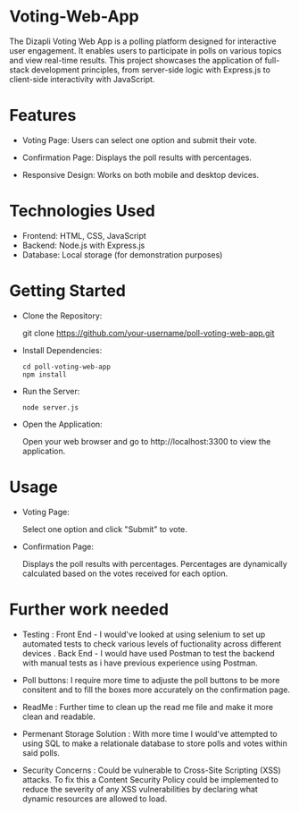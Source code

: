 # Voting-Web-App
 The Dizapli Voting Web App is a polling platform designed for interactive user engagement. It enables users to participate in polls on various topics and view real-time results. This project showcases the application of full-stack development principles, from server-side logic with Express.js to client-side interactivity with JavaScript.

# Features
* Voting Page: Users can select one option and submit their vote.

* Confirmation Page: Displays the poll results with percentages.

* Responsive Design: Works on both mobile and desktop devices.

# Technologies Used
* Frontend: HTML, CSS, JavaScript
* Backend: Node.js with Express.js
* Database: Local storage (for demonstration purposes)

# Getting Started

* Clone the Repository:

   git clone https://github.com/your-username/poll-voting-web-app.git

* Install Dependencies:

      cd poll-voting-web-app
      npm install

* Run the Server:

      node server.js

* Open the Application:

   Open your web browser and go to http://localhost:3300 to view the application.

# Usage

* Voting Page:

    Select one option and click "Submit" to vote.

* Confirmation Page:
  
    Displays the poll results with percentages.
    Percentages are dynamically calculated based on the votes received for each option.

# Further work needed

* Testing : Front End - I would've looked at using selenium to set up automated tests to check various levels of fuctionality across different devices . Back End - I would have used Postman to test the backend with manual tests as i have previous experience using Postman.
          
* Poll buttons: I require more time to adjuste the poll buttons to be more consitent and to fill the boxes more accurately on the confirmation page.

* ReadMe : Further time to clean up the read me file and make it more clean and readable.

* Permenant Storage Solution : With more time I would've attempted to using SQL to make a relationale database to store polls and votes within said polls.

* Security Concerns : Could be vulnerable to Cross-Site Scripting (XSS) attacks. To fix this a Content Security Policy could be implemented to reduce the severity of any XSS vulnerabilities by declaring what dynamic resources are allowed to load.
